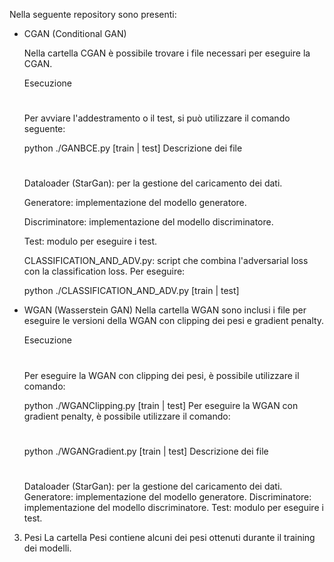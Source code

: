 Nella seguente repository sono presenti:
- CGAN (Conditional GAN) 

  Nella cartella CGAN è possibile trovare i file necessari per eseguire la CGAN.
  
  Esecuzione
  #
  Per avviare l'addestramento o il test, si può utilizzare  il comando seguente:
  
  python ./GANBCE.py [train | test]
  Descrizione dei file
  #
  Dataloader (StarGan): per la gestione del caricamento dei dati.
  
  Generatore: implementazione del modello generatore.
  
  Discriminatore: implementazione del modello discriminatore.
  
  Test: modulo per eseguire i test.
  
  CLASSIFICATION_AND_ADV.py: script che combina l'adversarial loss con la classification loss. 
  Per eseguire:
  
  python ./CLASSIFICATION_AND_ADV.py [train | test]
  
- WGAN (Wasserstein GAN)
  Nella cartella WGAN sono inclusi i file per eseguire le versioni della WGAN con clipping dei pesi e gradient penalty.
  
  Esecuzione
  #
  Per eseguire la WGAN con clipping dei pesi, è possibile utilizzare il comando:
  
  
  python ./WGANClipping.py [train | test]
  Per eseguire la WGAN con gradient penalty, è possibile utilizzare il comando:
  #
  
  
  python ./WGANGradient.py [train | test]
  Descrizione dei file
  #
  Dataloader (StarGan): per la gestione del caricamento dei dati.
  Generatore: implementazione del modello generatore.
  Discriminatore: implementazione del modello discriminatore.
  Test: modulo per eseguire i test.
3. Pesi
La cartella Pesi contiene alcuni dei pesi ottenuti durante il training dei modelli.
